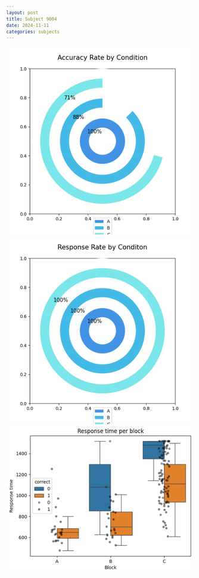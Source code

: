 ```yaml
---
layout: post
title: Subject 9004
date: 2024-11-11
categories: subjects
---
```


![](data/9004/run-14/9004_accuracy_rate.png)
![](data/9004/run-14/9004_response_rate.png)
![](data/9004/run-14/9004_rt.png)
